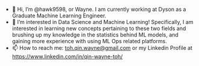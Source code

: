 - 👋 Hi, I’m @hawk9598, or Wayne. I am currently working at Dyson as a Graduate Machine Learning Engineer.
- 👀 I’m interested in Data Science and Machine Learning! Specifically, I am interested in learning new concepts pertaining to these two fields and brushing up my knowledge in the statistics behind ML models, and gaining more experience with using ML Ops related platforms.
- 📫 How to reach me: toh.qin.wayne@gmail.com or my Linkedin Profile at https://www.linkedin.com/in/qin-wayne-toh/

<!---
hawk9598/hawk9598 is a ✨ special ✨ repository because its `README.md` (this file) appears on your GitHub profile.
You can click the Preview link to take a look at your changes.
--->
